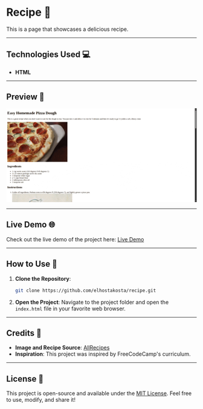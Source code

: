 # Recipe 🍕

This is a page that showcases a delicious recipe.

---

## Technologies Used 💻

- **HTML**

---

## Preview 🎥

![Recipe Demo GIF](./images/demo.gif)

---

## Live Demo 🌐

Check out the live demo of the project here: [Live Demo](https://elhostakosta.github.io/recipe)

---

## How to Use 🚀

1. **Clone the Repository**:
    ```bash
    git clone https://github.com/elhostakosta/recipe.git
    ```
2. **Open the Project**:
    Navigate to the project folder and open the `index.html` file in your favorite web browser.

---

## Credits 🙌

- **Image and Recipe Source**: [AllRecipes](https://www.allrecipes.com/recipe/20171/quick-and-easy-pizza-crust/)
- **Inspiration**: This project was inspired by FreeCodeCamp's curriculum.

---

## License 📜

This project is open-source and available under the [MIT License](LICENSE). Feel free to use, modify, and share it!